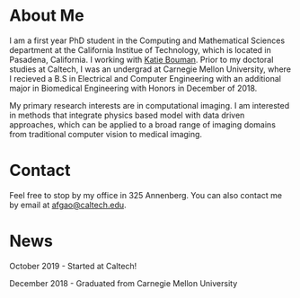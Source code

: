 # About Me
I am a first year PhD student in the Computing and Mathematical Sciences department at the California Institue of Technology, which is located in Pasadena, California. I working with [Katie Bouman](http://users.cms.caltech.edu/~klbouman/). Prior to my doctoral studies at Caltech, I was an undergrad at Carnegie Mellon University, where I recieved a B.S in Electrical and Computer Engineering with an additional major in Biomedical Engineering with Honors in December of 2018.

My primary research interests are in computational imaging. I am interested in methods that integrate physics based model with data driven approaches, which can be applied to a broad range of imaging domains from traditional computer vision to medical imaging.


# Contact

Feel free to stop by my office in 325 Annenberg. You can also contact me by email at afgao@caltech.edu.

# News

October 2019 - Started at Caltech!

December 2018 - Graduated from Carnegie Mellon University

